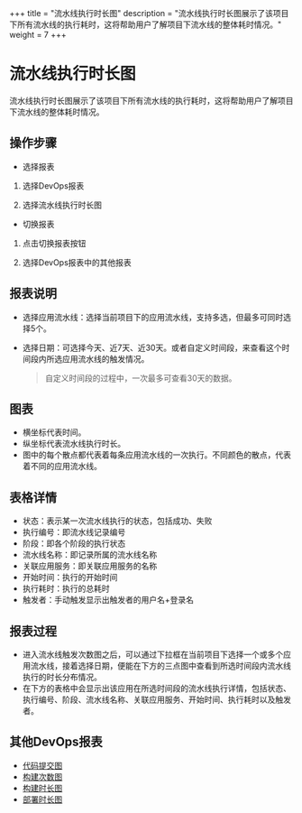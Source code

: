 +++
title = "流水线执行时长图"
description = "流水线执行时长图展示了该项目下所有流水线的执行耗时，这将帮助用户了解项目下流水线的整体耗时情况。"
weight = 7
+++

# 流水线执行时长图

流水线执行时长图展示了该项目下所有流水线的执行耗时，这将帮助用户了解项目下流水线的整体耗时情况。

## 操作步骤

- 选择报表

1. 选择DevOps报表

2. 选择流水线执行时长图

- 切换报表

1.  点击切换报表按钮
 
2.  选择DevOps报表中的其他报表

 

## 报表说明

- 选择应用流水线：选择当前项目下的应用流水线，支持多选，但最多可同时选择5个。

- 选择日期：可选择今天、近7天、近30天。或者自定义时间段，来查看这个时间段内所选应用流水线的触发情况。 

  > 自定义时间段的过程中，一次最多可查看30天的数据。

## 图表

- 横坐标代表时间。
- 纵坐标代表流水线执行时长。
- 图中的每个散点都代表着每条应用流水线的一次执行。不同颜色的散点，代表着不同的应用流水线。

## 表格详情

- 状态：表示某一次流水线执行的状态，包括成功、失败
- 执行编号：即流水线记录编号
- 阶段：即各个阶段的执行状态
-  流水线名称：即记录所属的流水线名称
- 关联应用服务：即关联应用服务的名称
- 开始时间：执行的开始时间
- 执行耗时：执行的总耗时
- 触发者：手动触发显示出触发者的用户名+登录名

## 报表过程

- 进入流水线触发次数图之后，可以通过下拉框在当前项目下选择一个或多个应用流水线，接着选择日期，便能在下方的三点图中查看到所选时间段内流水线执行的时长分布情况。
- 在下方的表格中会显示出该应用在所选时间段的流水线执行详情，包括状态、执行编号、阶段、流水线名称、关联应用服务、开始时间、执行耗时以及触发者。


## 其他DevOps报表

* [代码提交图](../code-commits)
* [构建次数图](../build-frequency)  
* [构建时长图](../build-duration)
* [部署时长图](../deploy-duration)


